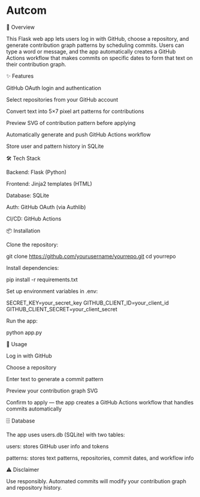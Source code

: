 # Autcom

🚀 Overview

This Flask web app lets users log in with GitHub, choose a repository, and generate contribution graph patterns by scheduling commits. Users can type a word or message, and the app automatically creates a GitHub Actions workflow that makes commits on specific dates to form that text on their contribution graph.

✨ Features

GitHub OAuth login and authentication

Select repositories from your GitHub account

Convert text into 5×7 pixel art patterns for contributions

Preview SVG of contribution pattern before applying

Automatically generate and push GitHub Actions workflow

Store user and pattern history in SQLite

🛠️ Tech Stack

Backend: Flask (Python)

Frontend: Jinja2 templates (HTML)

Database: SQLite

Auth: GitHub OAuth (via Authlib)

CI/CD: GitHub Actions

📦 Installation

Clone the repository:

git clone https://github.com/yourusername/yourrepo.git
cd yourrepo


Install dependencies:

pip install -r requirements.txt


Set up environment variables in .env:

SECRET_KEY=your_secret_key
GITHUB_CLIENT_ID=your_client_id
GITHUB_CLIENT_SECRET=your_client_secret


Run the app:

python app.py

📌 Usage

Log in with GitHub

Choose a repository

Enter text to generate a commit pattern

Preview your contribution graph SVG

Confirm to apply — the app creates a GitHub Actions workflow that handles commits automatically

🗄️ Database

The app uses users.db (SQLite) with two tables:

users: stores GitHub user info and tokens

patterns: stores text patterns, repositories, commit dates, and workflow info

⚠️ Disclaimer

Use responsibly. Automated commits will modify your contribution graph and repository history.
